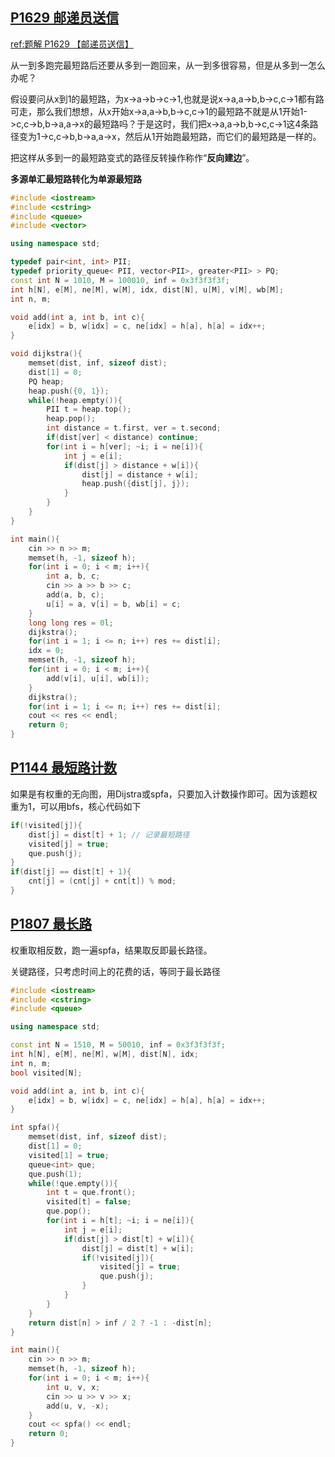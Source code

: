 ## [P1629 邮递员送信](https://www.luogu.com.cn/problem/P1629)

[ref:题解 P1629 【邮递员送信】](https://www.luogu.com.cn/blog/crrw/solution-p1629)

从一到多跑完最短路后还要从多到一跑回来，从一到多很容易，但是从多到一怎么办呢？

假设要问从x到1的最短路，为x->a->b->c->1,也就是说x->a,a->b,b->c,c->1都有路可走，那么我们想想，从x开始x->a,a->b,b->c,c->1的最短路不就是从1开始1->c,c->b,b->a,a->x的最短路吗？于是这时，我们把x->a,a->b,b->c,c->1这4条路径变为1->c,c->b,b->a,a->x，然后从1开始跑最短路，而它们的最短路是一样的。

把这样从多到一的最短路变式的路径反转操作称作“**反向建边**”。

**多源单汇最短路转化为单源最短路**

```c++
#include <iostream>
#include <cstring>
#include <queue>
#include <vector>

using namespace std;

typedef pair<int, int> PII;
typedef priority_queue< PII, vector<PII>, greater<PII> > PQ;
const int N = 1010, M = 100010, inf = 0x3f3f3f3f;
int h[N], e[M], ne[M], w[M], idx, dist[N], u[M], v[M], wb[M];
int n, m;

void add(int a, int b, int c){
    e[idx] = b, w[idx] = c, ne[idx] = h[a], h[a] = idx++;
}

void dijkstra(){
    memset(dist, inf, sizeof dist);
    dist[1] = 0;
    PQ heap;
    heap.push({0, 1});
    while(!heap.empty()){
        PII t = heap.top();
        heap.pop();
        int distance = t.first, ver = t.second;
        if(dist[ver] < distance) continue;
        for(int i = h[ver]; ~i; i = ne[i]){
            int j = e[i];
            if(dist[j] > distance + w[i]){
                dist[j] = distance + w[i];
                heap.push({dist[j], j});
            }
        }
    }
}

int main(){
    cin >> n >> m;
    memset(h, -1, sizeof h);
    for(int i = 0; i < m; i++){
        int a, b, c;
        cin >> a >> b >> c;
        add(a, b, c);
        u[i] = a, v[i] = b, wb[i] = c;
    }
    long long res = 0l;
    dijkstra();
    for(int i = 1; i <= n; i++) res += dist[i];
    idx = 0;
    memset(h, -1, sizeof h);
    for(int i = 0; i < m; i++){
        add(v[i], u[i], wb[i]);
    }
    dijkstra();
    for(int i = 1; i <= n; i++) res += dist[i];
    cout << res << endl;
    return 0;
}
```



## [P1144 最短路计数](https://www.luogu.com.cn/problem/P1144)

如果是有权重的无向图，用Dijstra或spfa，只要加入计数操作即可。因为该题权重为1，可以用bfs，核心代码如下

```c++
if(!visited[j]){
    dist[j] = dist[t] + 1; // 记录最短路径
    visited[j] = true;
    que.push(j);
}
if(dist[j] == dist[t] + 1){
    cnt[j] = (cnt[j] + cnt[t]) % mod;
}
```



## [P1807 最长路](https://www.luogu.com.cn/problem/P1807)

权重取相反数，跑一遍spfa，结果取反即最长路径。

关键路径，只考虑时间上的花费的话，等同于最长路径

```c++
#include <iostream>
#include <cstring>
#include <queue>

using namespace std;

const int N = 1510, M = 50010, inf = 0x3f3f3f3f;
int h[N], e[M], ne[M], w[M], dist[N], idx;
int n, m;
bool visited[N];

void add(int a, int b, int c){
    e[idx] = b, w[idx] = c, ne[idx] = h[a], h[a] = idx++;
}

int spfa(){
    memset(dist, inf, sizeof dist);
    dist[1] = 0;
    visited[1] = true;
    queue<int> que;
    que.push(1);
    while(!que.empty()){
        int t = que.front();
        visited[t] = false;
        que.pop();
        for(int i = h[t]; ~i; i = ne[i]){
            int j = e[i];
            if(dist[j] > dist[t] + w[i]){
                dist[j] = dist[t] + w[i];
                if(!visited[j]){
                    visited[j] = true;
                    que.push(j);
                }
            }
        }
    }
    return dist[n] > inf / 2 ? -1 : -dist[n];
}

int main(){
    cin >> n >> m;
    memset(h, -1, sizeof h);
    for(int i = 0; i < m; i++){
        int u, v, x;
        cin >> u >> v >> x;
        add(u, v, -x);
    }
    cout << spfa() << endl;
    return 0;
}
```

